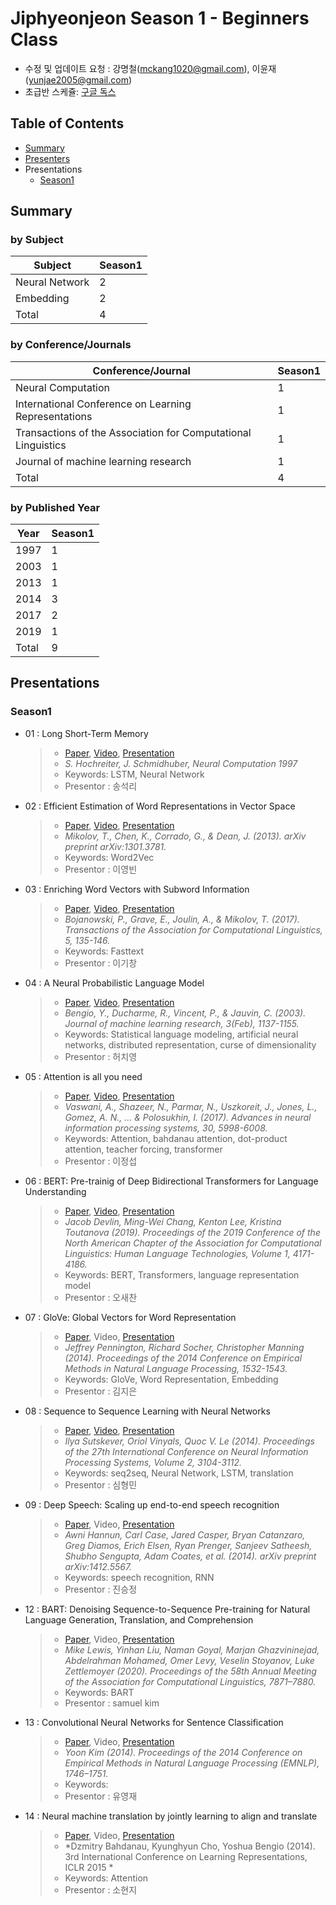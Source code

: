# Jiphyeonjeon Season 1 - Beginners Class
* 수정 및 업데이트 요청 : 강명철(mckang1020@gmail.com), 이윤재(yunjae2005@gmail.com)
* 초급반 스케쥴: [구글 독스](https://docs.google.com/spreadsheets/d/118pLU-F0B9gfnR5xbXQ10NXDPAi_JGYiGnD3FZpqXBE/edit#gid=0)

## Table of Contents
- [Summary](#Summary)
- [Presenters](#Presenters)
- Presentations
  - [Season1](#Season1)

## Summary
### by Subject
| Subject | Season1 |
|---|---|
| Neural Network | 2 |
| Embedding | 2 |
| Total | 4 |

### by Conference/Journals
| Conference/Journal | Season1 |
| --- | --- |
| Neural Computation | 1 |
| International Conference on Learning Representations | 1 |
| Transactions of the Association for Computational Linguistics | 1 |
| Journal of machine learning research | 1 |
| Total | 4 |

### by Published Year
| Year | Season1 |
| --- | --- |
| 1997 | 1 |
| 2003 | 1 |
| 2013 | 1 |
| 2014 | 3 |
| 2017 | 2 |
| 2019 | 1 |
| Total | 9 |

## Presentations
### Season1
- 01 : Long Short-Term Memory
	> - [Paper](https://www.mitpressjournals.org/doi/abs/10.1162/neco.1997.9.8.1735), [Video](https://youtu.be/HHKSCkPEQfw), [Presentation](https://github.com/jiphyeonjeon/nlp-review/blob/main/season1/beginners/presentation/01.%20LSTM%20논문%20리뷰%20(석리님).pdf)
	> - *S. Hochreiter, J. Schmidhuber,  Neural Computation 1997*
	> - Keywords: LSTM, Neural Network
	> - Presentor : 송석리
- 02 : Efficient Estimation of Word Representations in Vector Space
	> - [Paper](https://arxiv.org/pdf/1301.3781.pdf), [Video](https://www.youtube.com/watch?v=o-2kfiZP7Z8&feature=youtu.be), [Presentation](https://github.com/jiphyeonjeon/nlp-review/blob/main/season1/beginners/presentation/02.%20Word2Vec%20%EB%85%BC%EB%AC%B8%20%EB%A6%AC%EB%B7%B0%20(%EC%9D%B4%EC%98%81%EB%B9%88%20%EB%8B%98).pdf)
	> - *Mikolov, T., Chen, K., Corrado, G., & Dean, J. (2013). arXiv preprint arXiv:1301.3781.*
	> - Keywords: Word2Vec
	> - Presentor : 이영빈
- 03 : Enriching Word Vectors with Subword Information
	> - [Paper](https://www.mitpressjournals.org/doi/pdf/10.1162/tacl_a_00051), [Video](https://www.youtube.com/watch?v=7pDB9zqwxhs), [Presentation](https://github.com/jiphyeonjeon/nlp-review/blob/main/season1/beginners/presentation/03.%20FastText%20%EB%85%BC%EB%AC%B8%20%EB%A6%AC%EB%B7%B0%20(%EC%9D%B4%EA%B8%B0%EC%B0%BD%20%EB%8B%98).pdf)
	> - *Bojanowski, P., Grave, E., Joulin, A., & Mikolov, T. (2017). Transactions of the Association for Computational Linguistics, 5, 135-146.*
	> - Keywords: Fasttext 
	> - Presentor : 이기창
- 04 : A Neural Probabilistic Language Model
	> - [Paper](https://www.jmlr.org/papers/volume3/bengio03a/bengio03a.pdf), [Video](https://www.youtube.com/watch?v=EWMNCTpfsLI&feature=youtu.be), [Presentation](https://github.com/jiphyeonjeon/nlp-review/blob/main/season1/beginners/presentation/04.%20A%20Neural%20Probabilistic%20Language%20Model%20논문%20리뷰%20pdf%20ver.%20(허치영%20님).pdf)
	> - *Bengio, Y., Ducharme, R., Vincent, P., & Jauvin, C. (2003). Journal of machine learning research, 3(Feb), 1137-1155.*
	> - Keywords: Statistical language modeling, artificial neural networks, distributed representation, curse of dimensionality
	> - Presentor : 허치영
- 05 : Attention is all you need 
	> - [Paper](https://proceedings.neurips.cc/paper/2017/file/3f5ee243547dee91fbd053c1c4a845aa-Paper.pdf), [Video](https://youtu.be/iGFPFIUGCPs), [Presentation](https://github.com/jiphyeonjeon/nlp-review/blob/main/season1/beginners/presentation/05.%20Attention%20mechanism%20%26%20transformer%20(%EC%9D%B4%EC%A0%95%EC%84%AD%20%EB%8B%98).pdf)
	> - *Vaswani, A., Shazeer, N., Parmar, N., Uszkoreit, J., Jones, L., Gomez, A. N., ... & Polosukhin, I. (2017). Advances in neural information processing systems, 30, 5998-6008.*
	> - Keywords: Attention, bahdanau attention, dot-product attention, teacher forcing, transformer 
	> - Presentor : 이정섭
- 06 : BERT: Pre-trainig of Deep Bidirectional Transformers for Language Understanding 
	> - [Paper](https://arxiv.org/abs/1810.04805), [Video](https://www.youtube.com/watch?v=EbXJ7OT6utQ), [Presentation](https://github.com/jiphyeonjeon/nlp-review/blob/main/season1/beginners/presentation/06.%20BERT%20%EB%85%BC%EB%AC%B8%20%EB%A6%AC%EB%B7%B0%20(%EC%98%A4%EC%83%88%EC%B0%AC%20%EB%8B%98).pdf)
	> - *Jacob Devlin, Ming-Wei Chang, Kenton Lee, Kristina Toutanova (2019). Proceedings of the 2019 Conference of the North American Chapter of the Association for Computational Linguistics: Human Language Technologies, Volume 1, 4171-4186.*
	> - Keywords: BERT, Transformers, language representation model
	> - Presentor : 오새찬
- 07 : GloVe: Global Vectors for Word Representation 
	> - [Paper](https://www.aclweb.org/anthology/D14-1162/), Video, [Presentation](https://github.com/jiphyeonjeon/nlp-review/blob/main/season1/beginners/presentation/07.%20GloVe%20%EB%85%BC%EB%AC%B8%20%EB%A6%AC%EB%B7%B0%20(%EA%B9%80%EC%A7%80%EC%9D%80%20%EB%8B%98).pdf)
	> - *Jeffrey Pennington, Richard Socher, Christopher Manning (2014). Proceedings of the 2014 Conference on Empirical Methods in Natural Language Processing, 1532-1543.*
	> - Keywords: GloVe, Word Representation, Embedding
	> - Presentor : 김지은
- 08 : Sequence to Sequence Learning with Neural Networks 
	> - [Paper](https://dl.acm.org/doi/10.5555/2969033.2969173), [Video](https://www.youtube.com/watch?v=ujJlwhvcUIk&feature=youtu.be), [Presentation](https://github.com/jiphyeonjeon/nlp-review/blob/main/season1/beginners/presentation/08.%20Seq2Seq%20Learning%20with%20Neural%20Networks%20(%EC%8B%AC%ED%98%95%EB%AF%BC%20%EB%8B%98).pdf)
	> - *Ilya Sutskever, Oriol Vinyals, Quoc V. Le (2014). Proceedings of the 27th International Conference on Neural Information Processing Systems, Volume 2, 3104-3112.*
	> - Keywords: seq2seq, Neural Network, LSTM, translation
	> - Presentor : 심형민
- 09 : Deep Speech: Scaling up end-to-end speech recognition 
	> - [Paper](https://arxiv.org/abs/1412.5567), Video, [Presentation](https://github.com/jiphyeonjeon/nlp-review/blob/main/season1/beginners/presentation/09.%20Deep%20Speech%20Scaling%20Up%20End%20to%20End%20Speech%20Recognition%20(%EC%A7%84%EC%8A%B9%EC%A0%95%20%EB%8B%98).pdf)
	> - *Awni Hannun, Carl Case, Jared Casper, Bryan Catanzaro, Greg Diamos, Erich Elsen, Ryan Prenger, Sanjeev Satheesh, Shubho Sengupta, Adam Coates, et al. (2014). arXiv preprint arXiv:1412.5567.*
	> - Keywords: speech recognition, RNN
	> - Presentor : 진승정
- 12 : BART: Denoising Sequence-to-Sequence Pre-training for Natural Language Generation, Translation, and Comprehension
	> - [Paper](https://arxiv.org/abs/1910.13461), Video, [Presentation](https://github.com/jiphyeonjeon/nlp-review/blob/main/season1/beginners/presentation/12.%20BART%20논문%20리뷰%20(samuel%20kim).pdf)
	> - *Mike Lewis, Yinhan Liu, Naman Goyal, Marjan Ghazvininejad, Abdelrahman Mohamed, Omer Levy, Veselin Stoyanov, Luke Zettlemoyer (2020). Proceedings of the 58th Annual Meeting of the Association for Computational Linguistics, 7871–7880.*
	> - Keywords: BART
	> - Presentor : samuel kim
- 13 : Convolutional Neural Networks for Sentence Classification
	> - [Paper](https://www.aclweb.org/anthology/D14-1181/), Video, [Presentation](https://github.com/jiphyeonjeon/nlp-review/blob/main/season1/beginners/presentation/13.%20Convolutional%20Neural%20Networks%20for%20Sentence%20Classification%20(%EC%9C%A0%EC%98%81%EC%9E%AC%20%EB%8B%98).pdf)
	> - *Yoon Kim (2014). Proceedings of the 2014 Conference on Empirical Methods in Natural Language Processing (EMNLP), 1746–1751.*
	> - Keywords: 
	> - Presentor : 유영재
- 14 : Neural machine translation by jointly learning to align and translate
	> - [Paper](https://arxiv.org/pdf/1409.0473.pdf), Video, [Presentation](https://github.com/jiphyeonjeon/nlp-review/blob/main/season1/beginners/presentation/14.%20Neural%20machine%20translation%20by%20jointly%20learning%20to%20align%20and%20translate%20(%EC%86%8C%ED%98%84%EC%A7%80%20%EB%8B%98).pdf)
	> - *Dzmitry Bahdanau, Kyunghyun Cho, Yoshua Bengio (2014). 3rd International Conference on Learning Representations, ICLR 2015 *
	> - Keywords: Attention
	> - Presentor : 소현지
